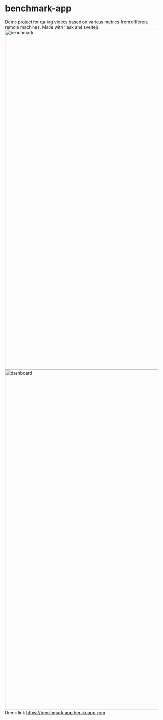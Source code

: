 # benchmark-app
Demo project for qa-ing videos based on various metrics from different remote machines. Made with flask and sveltejs
<img width="1123" alt="benchmark" src="https://github.com/sardor-yuldashev/benchmark-app/assets/9244226/7f2d0b34-7579-4544-b1a7-2cd7425e2b48">
<img width="1124" alt="dashboard" src="https://github.com/sardor-yuldashev/benchmark-app/assets/9244226/12104c5d-582a-478b-aeda-cf09f36bf070">
Demo link https://benchmark-app.herokuapp.com

